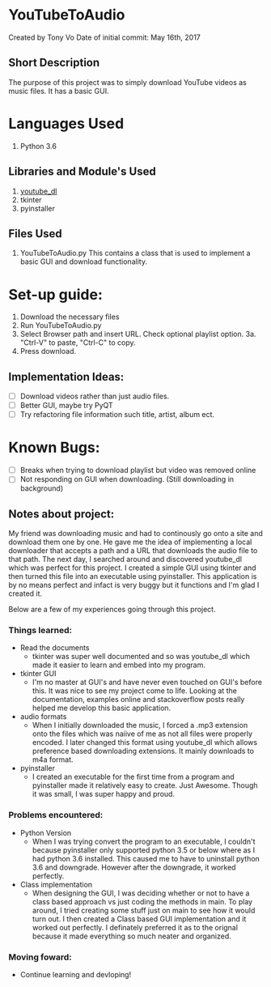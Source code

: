 # YouTubeToAudio
Created by Tony Vo
Date of initial commit: May 16th, 2017

## Short Description
The purpose of this project was to simply download YouTube videos as music files. It has a basic GUI.

# Languages Used
1. Python 3.6

## Libraries and Module's Used
1. [youtube_dl](https://github.com/rg3/youtube-dl)
2. tkinter
3. pyinstaller

## Files Used
1. YouTubeToAudio.py
    This contains a class that is used to implement a basic GUI and download functionality.
   

# Set-up guide:
1. Download the necessary files
2. Run YouTubeToAudio.py
3. Select Browser path and insert URL. Check optional playlist option.
3a. "Ctrl-V" to paste, "Ctrl-C" to copy.
4. Press download.

## Implementation Ideas:
- [ ] Download videos rather than just audio files.
- [ ] Better GUI, maybe try PyQT
- [ ] Try refactoring file information such title, artist, album ect.

# Known Bugs:
- [ ] Breaks when trying to download playlist but video was removed online
- [ ] Not responding on GUI when downloading. (Still downloading in background)

## Notes about project:
My friend was downloading music and had to continously go onto a site and download them one by one. He gave me the idea of implementing a local downloader that accepts a path and a URL that downloads the audio file to that path. The next day, I searched around and discovered youtube_dl which was perfect for this project. I created a simple GUI using tkinter and then turned this file into an executable using pyinstaller.  This application is by no means perfect and infact is very buggy but it functions and I'm glad I created it.

Below are a few of my experiences going through this project.
### Things learned:
* Read the documents
    * tkinter was super well documented and so was youtube_dl which made it easier to learn and embed into my program.
* tkinter GUI
    * I'm no master at GUI's and have never even touched on GUI's before this. It was nice to see my project come to life. Looking at the documentation, examples online and stackoverflow posts really helped me develop this basic application.
* audio formats
   * When I initially downloaded the music, I forced a .mp3 extension onto the files which was naiive of me as not all files were properly encoded. I later changed this format using youtube_dl which allows preference based downloading extensions. It mainly downloads to m4a format. 
* pyinstaller
    * I created an executable for the first time from a program and pyinstaller made it relatively easy to create. Just Awesome. Though it was small, I was super happy and proud.

### Problems encountered:
* Python Version
    * When I was trying convert the program to an executable, I couldn't because pyinstaller only supported python 3.5 or below where as I had python 3.6 installed. This caused me to have to uninstall python 3.6 and downgrade. However after the downgrade, it worked perfectly.
* Class implementation 
    * When designing the GUI, I was deciding whether or not to have a class based approach vs just coding the methods in main. To play around, I tried creating some stuff just on main to see how it would turn out. I then created a Class based GUI implementation and it worked out perfectly. I definately preferred it as to the orignal because it made everything so much neater and organized. 

### Moving foward:
* Continue learning and devloping!


